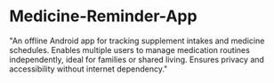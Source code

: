 # Medicine-Reminder-App
 "An offline Android app for tracking supplement intakes and medicine schedules. Enables multiple users to manage medication routines independently, ideal for families or shared living. Ensures privacy and accessibility without internet dependency."
